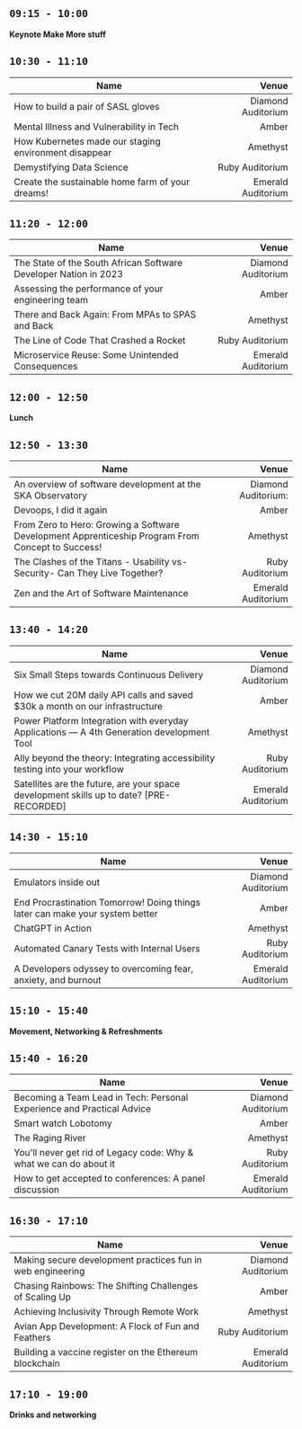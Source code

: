 
## ` 09:15 - 10:00 ` 
**Keynote Make More stuff**

## ` 10:30 - 11:10 ` 

|Name|Venue|
|---|---:|
|How to build a pair of SASL gloves|Diamond Auditorium|
|Mental Illness and Vulnerability in Tech|Amber|
|How Kubernetes made our staging environment disappear|Amethyst|
|Demystifying Data Science|Ruby Auditorium|
|Create the sustainable home farm of your dreams!|Emerald Auditorium|

## ` 11:20 - 12:00 `

|Name|Venue|
|---|---:|
|The State of the South African Software Developer Nation in 2023|Diamond Auditorium|
|Assessing the performance of your engineering team|Amber|
|There and Back Again: From MPAs to SPAS and Back|Amethyst|
|The Line of Code That Crashed a Rocket|Ruby Auditorium|
|Microservice Reuse: Some Unintended Consequences|Emerald Auditorium|

## ` 12:00 - 12:50 `

**Lunch**

## ` 12:50 - 13:30 `

|Name|Venue|
|---|---:|
|An overview of software development at the SKA Observatory|Diamond Auditorium:|
|Devoops, I did it again|Amber|
|From Zero to Hero: Growing a Software Development Apprenticeship Program From Concept to Success!|Amethyst|
|The Clashes of the Titans - Usability vs- Security- Can They Live Together?|Ruby Auditorium|
|Zen and the Art of Software Maintenance|Emerald Auditorium|

## ` 13:40 - 14:20 `

|Name|Venue|
|---|---:|
|Six Small Steps towards Continuous Delivery|Diamond Auditorium|
|How we cut 20M daily API calls and saved $30k a month on our infrastructure|Amber|
|Power Platform Integration with everyday Applications — A 4th Generation development Tool|Amethyst|
|Ally beyond the theory: Integrating accessibility testing into your workflow|Ruby Auditorium|
|Satellites are the future, are your space development skills up to date? [PRE-RECORDED]|Emerald Auditorium|


## ` 14:30 - 15:10 `

| Name                                                                         | Venue              |
|------------------------------------------------------------------------------|--------------------:|
| Emulators inside out                                                         | Diamond Auditorium |
| End Procrastination Tomorrow! Doing things later can make your system better | Amber              |
| ChatGPT in Action                                                            | Amethyst           |
| Automated Canary Tests with Internal Users                                   | Ruby Auditorium    |
| A Developers odyssey to overcoming fear, anxiety, and burnout                | Emerald Auditorium |

## ` 15:10 - 15:40 `

**Movement, Networking & Refreshments**


## ` 15:40 - 16:20 `

| Name                                                                   | Venue              |
|------------------------------------------------------------------------|--------------------:|
| Becoming a Team Lead in Tech: Personal Experience and Practical Advice | Diamond Auditorium |
| Smart watch Lobotomy                                                   | Amber              |
| The Raging River                                                       | Amethyst           |
| You'll never get rid of Legacy code: Why & what we can do about it     | Ruby Auditorium    |
| How to get accepted to conferences: A panel discussion                 | Emerald Auditorium |


## ` 16:30 - 17:10 `

| Name                                                       | Venue              |
|------------------------------------------------------------|--------------------:|
| Making secure development practices fun in web engineering | Diamond Auditorium |
| Chasing Rainbows: The Shifting Challenges of Scaling Up    | Amber              |
| Achieving Inclusivity Through Remote Work                  | Amethyst           |
| Avian App Development: A Flock of Fun and Feathers         | Ruby Auditorium    |
| Building a vaccine register on the Ethereum blockchain     | Emerald Auditorium |


## ` 17:10 - 19:00 ` 

**Drinks and networking**